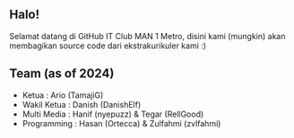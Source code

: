 ## Halo!
Selamat datang di GitHub IT Club MAN 1 Metro, disini kami (mungkin) akan membagikan source code dari ekstrakurikuler kami :)

## Team (as of 2024)
- Ketua : Ario (TamajiG)
- Wakil Ketua : Danish (DanishElf) 
- Multi Media : Hanif (nyepuzz) & Tegar (RellGood)
- Programming : Hasan (Ortecca) & Zulfahmi (zvlfahmi)
